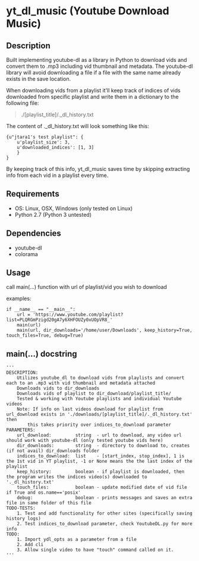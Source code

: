 # yt\_dl\_music (Youtube Download Music)

## Description
Built implementing youtube-dl as a library in Python to download vids and convert them to .mp3 including vid thumbnail and metadata.
The youtube-dl library will avoid downloading a file if a file with the same name already exists in the save location.

When downloading vids from a playlist it'll keep track of indices of vids downloaded from specific playlist and write them in a dictionary to the
following file: 
>./[playlist\_title]/.\_dl\_history.txt

The content of .\_dl\_history.txt will look something like this:

    {u"jtara1's test playlist": {
        u'playlist_size': 3,
        u'downloaded_indices': [1, 3]
        }
    }

By keeping track of this info, yt\_dl\_music saves time by skipping extracting info from each vid in a playlist every time.

## Requirements
- OS: Linux, OSX, Windows (only tested on Linux)
- Python 2.7 (Python 3 untested)

## Dependencies
- youtube-dl
- colorama

## Usage
call main(...) function with url of playlist/vid you wish to download

examples:

    if __name__ == "__main__":
        url = 'https://www.youtube.com/playlist?list=PLQRGmPzigd20gA7y6XHFOUZy0xUOpVR8_'
        main(url)
        main(url, dir_downloads='/home/user/Downloads', keep_history=True, touch_files=True, debug=True)

## main(...) docstring
    '''
    DESCRIPTION:
        Utilizes youtube_dl to download vids from playlists and convert each to an .mp3 with vid thumbnail and metadata attached
        Downloads vids to dir_downloads
        Downloads vids of playlist to dir_download/playlist_title/
        Tested & working with Youtube playlists and individual Youtube videos
        Note: If info on last videos download for playlist from url_download exists in './downloads/[playlist_title]/._dl_history.txt' then
            this takes priority over indices_to_download parameter
    PARAMETERS:
        url_download:         string  - url to download, any video url should work with youtube-dl (only tested youtube vids here)
        dir_downloads:        string  - directory to download to, creates (if not avail) dir_downloads folder
        indices_to_download:  list    - [start_index, stop_index], 1 is the 1st vid in YT playlist, -1 or None means the the last index of the playlist
        keep_history:         boolean - if playlist is downloaded, then the program writes the indices video(s) downloaded to '._dl_history.txt'
        touch_files:          boolean - update modified date of vid file if True and os.name=='posix'
        debug:                boolean - prints messages and saves an extra file in same folder of this file
    TODO-TESTS:
        1. Test and add functionality for other sites (specifically saving history logs)
        2. Test indices_to_download parameter, check YoutubeDL.py for more info
    TODO:
        1. Import ydl_opts as a parameter from a file
        2. Add cli
        3. Allow single video to have "touch" command called on it.
    '''
